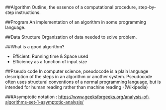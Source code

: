 ##Algorithm
Outline, the essence of a computational procedure, step-by-step instructions.

##Program
An implementation of an algorithm in some programming language.

##Data Structure
Organization of data needed to solve problem.

##What is a good algorithm?
 - Efficient: Running time & Space used
 - Efficiency as a function of input size
 
 
 ##Pseudo code
 In computer science, pseudocode is a plain language description of the steps in an algorithm or another system. Pseudocode often uses structural conventions of a normal programming language, but is intended for human reading rather than machine reading -(Wikipedia)
 
 ###Asymptotic notation : https://www.geeksforgeeks.org/analysis-of-algorithms-set-1-asymptotic-analysis/